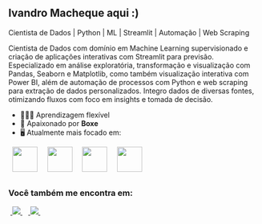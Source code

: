 ## Ivandro Macheque aqui :)

Cientista de Dados | Python | ML | Streamlit | Automação | Web Scraping

Cientista de Dados com domínio em Machine Learning supervisionado e criação de aplicações interativas com Streamlit para previsão. Especializado em análise exploratória, transformação e visualização com Pandas, Seaborn e Matplotlib, como também visualização interativa com Power BI, além de automação de processos com Python e web scraping para extração de dados personalizados. Integro dados de diversas fontes, otimizando fluxos com foco em insights e tomada de decisão.

- 👨🏽‍💻 Aprendizagem flexível
- 🥊 Apaixonado por **Boxe**
- 🖥 Atualmente mais focado em:
<div style="display: inline">
  &nbsp;&nbsp;<img width='50' height='50' src="https://cdn.jsdelivr.net/gh/devicons/devicon@latest/icons/python/python-original.svg" />&nbsp;&nbsp;
  &nbsp;&nbsp;<img width='50' height='50' src="https://cdn.jsdelivr.net/gh/devicons/devicon@latest/icons/pandas/pandas-original-wordmark.svg" />&nbsp;&nbsp;
  &nbsp;&nbsp;<img width='50' height='50' src="https://cdn.jsdelivr.net/gh/devicons/devicon@latest/icons/scikitlearn/scikitlearn-original.svg" />&nbsp;&nbsp;
  &nbsp;&nbsp;<img width='50' height='50' src="https://cdn.jsdelivr.net/gh/devicons/devicon@latest/icons/mysql/mysql-original.svg" />&nbsp;&nbsp;
          
</div>          

## 
### Você também me encontra em:
&nbsp;<a href="https://www.linkedin.com/in/ivandro-macheque-869526363/">
  <img src="https://img.shields.io/badge/linkedin-%230077B5.svg?style=for-the-badge&logo=linkedin&logoColor=white">
</a>&nbsp;
&nbsp;<a href="https://www.instagram.com/ivan.lucas06?igsh=N2s0OWZ6b3Mxdjk3">
  <img src="https://img.shields.io/badge/Instagram-%23E4405F.svg?style=for-the-badge&logo=Instagram&logoColor=white">
</a>&nbsp;

